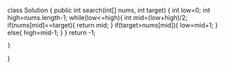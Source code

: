 class Solution {
    public int search(int[] nums, int target) {
        int low=0;
        int high=nums.length-1;
        while(low<=high){
            int mid=(low+high)/2;
            if(nums[mid]==target){
                return mid;
            }
            if(target>nums[mid]){
                low=mid+1;
            }
            else{
                high=mid-1;
            }
        }
        return -1;
        
    }
}
